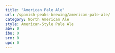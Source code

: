 ```yaml
---
title: "American Pale Ale"
url: /spanish-peaks-brewing/american-pale-ale/
category: North American Ale
style: American-Style Pale Ale
abv: 0
ibu: 0
srm: 0
upc: 0
---
```


